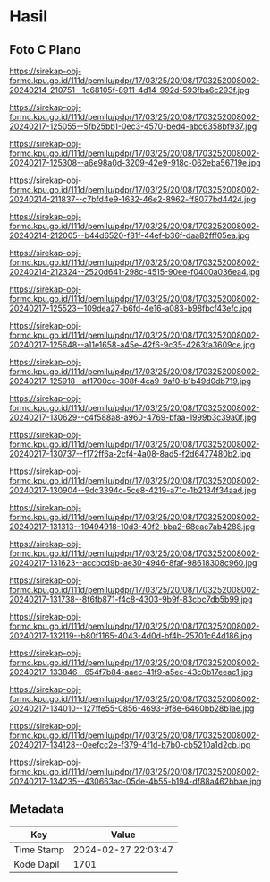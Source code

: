 # Hasil

## Foto C Plano

https://sirekap-obj-formc.kpu.go.id/111d/pemilu/pdpr/17/03/25/20/08/1703252008002-20240214-210751--1c68105f-8911-4d14-992d-593fba6c293f.jpg

https://sirekap-obj-formc.kpu.go.id/111d/pemilu/pdpr/17/03/25/20/08/1703252008002-20240217-125055--5fb25bb1-0ec3-4570-bed4-abc6358bf937.jpg

https://sirekap-obj-formc.kpu.go.id/111d/pemilu/pdpr/17/03/25/20/08/1703252008002-20240217-125308--a6e98a0d-3209-42e9-918c-062eba56719e.jpg

https://sirekap-obj-formc.kpu.go.id/111d/pemilu/pdpr/17/03/25/20/08/1703252008002-20240214-211837--c7bfd4e9-1632-46e2-8962-ff8077bd4424.jpg

https://sirekap-obj-formc.kpu.go.id/111d/pemilu/pdpr/17/03/25/20/08/1703252008002-20240214-212005--b44d6520-f81f-44ef-b36f-daa82fff05ea.jpg

https://sirekap-obj-formc.kpu.go.id/111d/pemilu/pdpr/17/03/25/20/08/1703252008002-20240214-212324--2520d641-298c-4515-90ee-f0400a036ea4.jpg

https://sirekap-obj-formc.kpu.go.id/111d/pemilu/pdpr/17/03/25/20/08/1703252008002-20240217-125523--109dea27-b6fd-4e16-a083-b98fbcf43efc.jpg

https://sirekap-obj-formc.kpu.go.id/111d/pemilu/pdpr/17/03/25/20/08/1703252008002-20240217-125648--a11e1658-a45e-42f6-9c35-4263fa3609ce.jpg

https://sirekap-obj-formc.kpu.go.id/111d/pemilu/pdpr/17/03/25/20/08/1703252008002-20240217-125918--af1700cc-308f-4ca9-9af0-b1b49d0db719.jpg

https://sirekap-obj-formc.kpu.go.id/111d/pemilu/pdpr/17/03/25/20/08/1703252008002-20240217-130629--c4f588a8-a960-4769-bfaa-1999b3c39a0f.jpg

https://sirekap-obj-formc.kpu.go.id/111d/pemilu/pdpr/17/03/25/20/08/1703252008002-20240217-130737--f172ff6a-2cf4-4a08-8ad5-f2d6477480b2.jpg

https://sirekap-obj-formc.kpu.go.id/111d/pemilu/pdpr/17/03/25/20/08/1703252008002-20240217-130904--9dc3394c-5ce8-4219-a71c-1b2134f34aad.jpg

https://sirekap-obj-formc.kpu.go.id/111d/pemilu/pdpr/17/03/25/20/08/1703252008002-20240217-131313--19494918-10d3-40f2-bba2-68cae7ab4288.jpg

https://sirekap-obj-formc.kpu.go.id/111d/pemilu/pdpr/17/03/25/20/08/1703252008002-20240217-131623--accbcd9b-ae30-4946-8faf-98618308c960.jpg

https://sirekap-obj-formc.kpu.go.id/111d/pemilu/pdpr/17/03/25/20/08/1703252008002-20240217-131738--8f6fb871-f4c8-4303-9b9f-83cbc7db5b99.jpg

https://sirekap-obj-formc.kpu.go.id/111d/pemilu/pdpr/17/03/25/20/08/1703252008002-20240217-132119--b80f1165-4043-4d0d-bf4b-25701c64d186.jpg

https://sirekap-obj-formc.kpu.go.id/111d/pemilu/pdpr/17/03/25/20/08/1703252008002-20240217-133846--654f7b84-aaec-41f9-a5ec-43c0b17eeac1.jpg

https://sirekap-obj-formc.kpu.go.id/111d/pemilu/pdpr/17/03/25/20/08/1703252008002-20240217-134010--127ffe55-0856-4693-9f8e-6460bb28b1ae.jpg

https://sirekap-obj-formc.kpu.go.id/111d/pemilu/pdpr/17/03/25/20/08/1703252008002-20240217-134128--0eefcc2e-f379-4f1d-b7b0-cb5210a1d2cb.jpg

https://sirekap-obj-formc.kpu.go.id/111d/pemilu/pdpr/17/03/25/20/08/1703252008002-20240217-134235--430663ac-05de-4b55-b194-df88a462bbae.jpg


## Metadata

| Key        | Value               |
| ---------- | ------------------- |
| Time Stamp | 2024-02-27 22:03:47 |
| Kode Dapil | 1701                |



